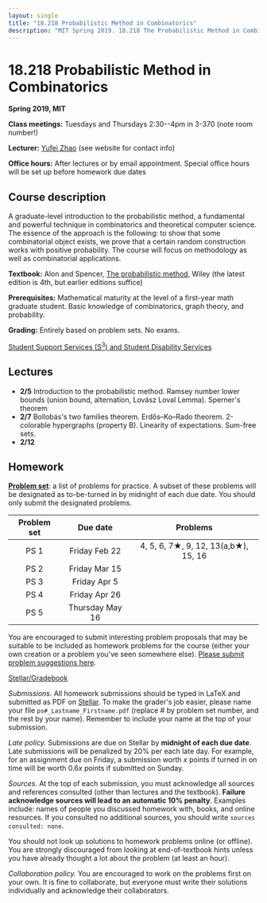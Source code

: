 ```yaml
---
layout: single
title: "18.218 Probabilistic Method in Combinatorics"
description: "MIT Spring 2019. 18.218 The Probabilistic Method in Combinatorics. Prof. Yufei Zhao"
---
```


18.218 Probabilistic Method in Combinatorics
===============================================

**Spring 2019, MIT**

**Class meetings:** Tuesdays and Thursdays 2:30--4pm in 3-370 (note room number!)

**Lecturer:** [Yufei Zhao](http://yufeizhao.com) (see website for contact info)

**Office hours:** After lectures or by email appointment. Special office hours will be set up before homework due dates

## Course description

A graduate-level introduction to the probabilistic method, a fundamental and powerful technique in combinatorics and theoretical computer science. The essence of the approach is the following: to show that some combinatorial object exists, we prove that a certain random construction works with positive probability. The course will focus on methodology as well as combinatorial applications.

**Textbook:** Alon and Spencer, [The probabilistic method](https://www.amazon.com/Probabilistic-Method-Discrete-Mathematics-Optimization/dp/1119061954/ref=dp_ob_title_bk), Wiley (the latest edition is 4th, but earlier editions suffice)

**Prerequisites:** Mathematical maturity at the level of a first-year math graduate student. Basic knowledge of combinatorics, graph theory, and probability.

**Grading:** Entirely based on problem sets. No exams.

[Student Support Services (S<sup>3</sup>) and Student Disability Services](s3)

## Lectures

- **2/5** Introduction to the probabilistic method. Ramsey number lower bounds (union bound, alternation, Lovász Loval Lemma). Sperner's theorem
- **2/7** Bollobás's two families theorem. Erdős–Ko–Rado theorem. 2-colorable hypergraphs (property B). Linearity of expectations. Sum-free sets.
- **2/12**


## Homework

[**Problem set**](ps.pdf): a list of problems for practice. A subset of these problems will be designated as to-be-turned in by midnight of each due date. You should only submit the designated problems.

| Problem set | Due date  | Problems
|:---------------:|:-----------:|:-----------:|
| PS 1 | Friday Feb 22 | 4, 5, 6, 7★, 9, 12, 13(a,b★), 15, 16
| PS 2 | Friday Mar 15
| PS 3 | Friday Apr 5
| PS 4 | Friday Apr 26
| PS 5 | Thursday May 16

You are encouraged to submit interesting problem proposals that may be suitable to be included as homework problems for the course (either your own creation or a problem you've seen somewhere else). [Please submit problem suggestions here](https://goo.gl/forms/2oqrqw0UNyz5oHeH2).



[Stellar/Gradebook](http://stellar.mit.edu/S/course/18/sp19/18.218/)

_Submissions._ All homework submissions should be typed in LaTeX and submitted as PDF on [Stellar](http://stellar.mit.edu/S/course/18/sp19/18.218/). To make the grader's job easier, please name your file `ps#_Lastname_Firstname.pdf` (replace # by problem set number, and the rest by your name). Remember to include your name at the top of your submission.

_Late policy._ Submissions are due on Stellar by **midnight of each due date**. Late submissions will be penalized by 20% per each late day. For example, for an assignment due on Friday, a submission worth _x_ points if turned in on time will be worth $0.6x$ points if submitted on Sunday.

_Sources._ At the top of each submission, you must acknowledge all sources and references consulted (other than lectures and the textbook). **Failure acknowledge sources will lead to an automatic 10% penalty**. Examples include: names of people you discussed homework with, books, and online resources. If you consulted no additional sources, you should write `sources consulted: none`.

You should not look up solutions to homework problems online (or offline). You are strongly discouraged from looking at end-of-textbook hints unless you have already thought a lot about the problem (at least an hour).

_Collaboration policy._ You are encouraged to work on the problems first on your own. It is fine to collaborate, but everyone must write their solutions individually and acknowledge their collaborators.
